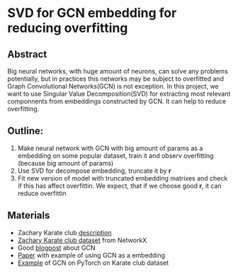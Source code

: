 # SVD for GCN embedding for reducing overfitting

## Abstract
Big neural networks, with huge amount of neurons, can solve any problems potentially, but in practices this networks may be subject to overfitted and Graph Convolutional Networks(GCN) is not exception. In this project, we want to use Singular Value Decomposition(SVD) for extracting most relevant componnents from embeddings constructed by GCN. It can help to reduce overfitting.

## Outline:
1. Make neural network with GCN with big amount of params as a embedding on some popular dataset, train it and observ overfitting (because big amount of params)
2. Use SVD for decompose embedding, truncate it by **r**
3. Fit new version of model with truncated embedding matrixes and check if this has affect overfittin. We expect, that if we choose good **r**, it can reduce overfittin

## Materials

* Zachary Karate club [description](https://en.wikipedia.org/wiki/Zachary%27s_karate_club)
* [Zachary Karate club dataset](https://networkx.github.io/documentation/stable/auto_examples/graph/plot_karate_club.html) from NetworkX
* Good [blogpost](https://tkipf.github.io/graph-convolutional-networks/#footer) about GCN
* [Paper](http://web.cs.ucla.edu/~yzsun/papers/2019_WSDM_SimGNN.pdf) with example of using GCN as a embedding
* [Example](https://github.com/AngusMonroe/KarateGCN/tree/master) of GCN on PyTorch on Karate club dataset

